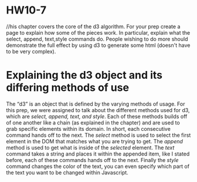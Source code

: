 # HW10-7
<html>
  //his chapter covers the core of the d3 algorithm. For your prep create a page to explain how some of the pieces work. In particular, explain what the select, append, text,style commands do. People wishing to do more should demonstrate the full effect by using d3 to generate some html (doesn't have to be very complex).
  <body>
    <h1>
     Explaining the d3 object and its differing methods of use
    </h1>
      <p>
        The <q>d3</q> is an object that is defined by the varying methods of usage. For this prep, we were assigned to talk about the different methods used for d3, which are <i>select, append, text, and style</i>. Each of these methods builds off of one another like a chain (as explained in the chapter) and are used to grab specific elements within its domain. In short, each consecutive command hands off to the next. The <i>select</i> method is used to select the first element in the DOM that matches what you are trying to get. The <i>append</i> method is used to get what is inside of the <i>selected</i> element. The <i>text</i> command takes a string and places it within the appended item, like I stated before, each of these commands hands off to the next. Finally the <i>style</i> command changes the color of the text, you can even specify which part of the text you want to be changed within Javascript. 
      </p>
    
  </body>
</html>
